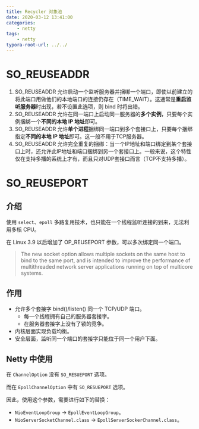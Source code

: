 ```yaml
---
title: Recycler 对象池
date: 2020-03-12 13:41:00
categories:
	- netty
tags:
	- netty
typora-root-url: ../../
---
```


# SO_REUSEADDR

1. SO_REUSEADDR 允许启动一个监听服务器并捆绑一个端口，即使以前建立的将此端口用做他们的本地端口的连接仍存在（TIME_WAIT）。这通常是**重启监听服务器**时出现，若不设置此选项，则 bind 时将出错。
2. SO_REUSEADDR 允许在同一端口上启动同一服务器的**多个实例**，只要每个实例捆绑一个**不同的本地 IP 地址**即可。
3. SO_REUSEADDR 允许**单个进程**捆绑同一端口到多个套接口上，只要每个捆绑指定**不同的本地 IP 地址**即可。这一般不用于TCP服务器。
4. SO_REUSEADDR 允许完全重复的捆绑：当一个IP地址和端口绑定到某个套接口上时，还允许此IP地址和端口捆绑到另一个套接口上。一般来说，这个特性仅在支持多播的系统上才有，而且只对UDP套接口而言（TCP不支持多播）。

# SO_REUSEPORT

## 介绍

使用 `select`、`epoll` 多路复用技术，也只能在一个线程监听连接的到来，无法利用多核 CPU。

在 Linux 3.9 以后增加了 OP_REUSEPORT 参数，可以多次绑定同一个端口。

> The new socket option allows multiple sockets on the same host to bind to the same port, and is intended to improve the performance of multithreaded network server applications running on top of multicore systems.

## 作用

- 允许多个套接字 bind()/listen() 同一个 TCP/UDP 端口。
  - 每一个线程拥有自己的服务器套接字。
  - 在服务器套接字上没有了锁的竞争。
- 内核层面实现负载均衡。
- 安全层面，监听同一个端口的套接字只能位于同一个用户下面。

## Netty 中使用

在 `ChannelOption` 没有 `SO_RESUEPORT` 选项。

而在 `EpollChannelOption` 中有 `SO_RESUEPORT` 选项。

因此，使用这个参数，需要进行如下的替换：

- `NioEventLoopGroup` -> `EpollEventLoopGroup`。
- `NioServerSocketChannel.class` -> `EpollServerSockerChannel.class`。